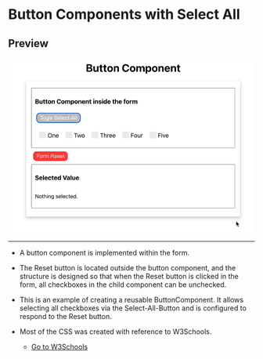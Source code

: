 # Button Components with Select All

## Preview

![preview_project.mov](./readme_imgs/preview_project.mov.gif)

---

- A button component is implemented within the form.
- The Reset button is located outside the button component, and the structure is designed so that when the Reset button is clicked in the form, all checkboxes in the child component can be unchecked.

- This is an example of creating a reusable ButtonComponent. It allows selecting all checkboxes via the Select-All-Button and is configured to respond to the Reset button.

- Most of the CSS was created with reference to W3Schools.
  - [Go to W3Schools](https://www.w3schools.com/)
